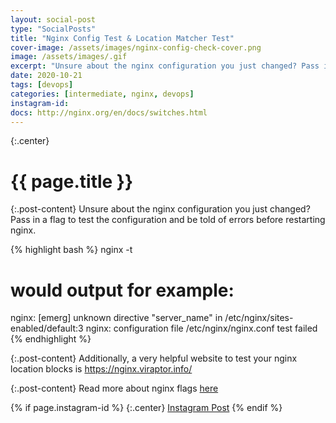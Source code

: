 ```yaml
---
layout: social-post
type: "SocialPosts"
title: "Nginx Config Test & Location Matcher Test"
cover-image: /assets/images/nginx-config-check-cover.png
image: /assets/images/.gif
excerpt: "Unsure about the nginx configuration you just changed? Pass in a flag to test the configuration and be told of errors before restarting nginx..."
date: 2020-10-21
tags: [devops]
categories: [intermediate, nginx, devops]
instagram-id:
docs: http://nginx.org/en/docs/switches.html
---
```

{:.center}
# {{ page.title }}

{:.post-content}
Unsure about the nginx configuration you just changed?
Pass in a flag to test the configuration and be told of errors before restarting nginx.

{% highlight bash %}
nginx -t

# would output for example:
nginx: [emerg] unknown directive "server_name" in /etc/nginx/sites-enabled/default:3
nginx: configuration file /etc/nginx/nginx.conf test failed
{% endhighlight %}

{:.post-content}
Additionally, a very helpful website to test your nginx location blocks is
<a href="https://nginx.viraptor.info/" target="_blank">https://nginx.viraptor.info/</a>

{:.post-content}
Read more about nginx flags <a href="{{page.docs}}" target="_blank">here</a>

{% if page.instagram-id %}
{:.center}
<a class="insta-link" href="https://www.instagram.com/p/{{page.instagram-id}}" target="_blank">Instagram Post</a>
{% endif %}
